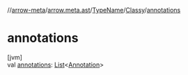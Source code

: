 //[arrow-meta](../../../../index.md)/[arrow.meta.ast](../../index.md)/[TypeName](../index.md)/[Classy](index.md)/[annotations](annotations.md)

# annotations

[jvm]\
val [annotations](annotations.md): [List](https://kotlinlang.org/api/latest/jvm/stdlib/kotlin.collections/-list/index.html)&lt;[Annotation](../../-annotation/index.md)&gt;

